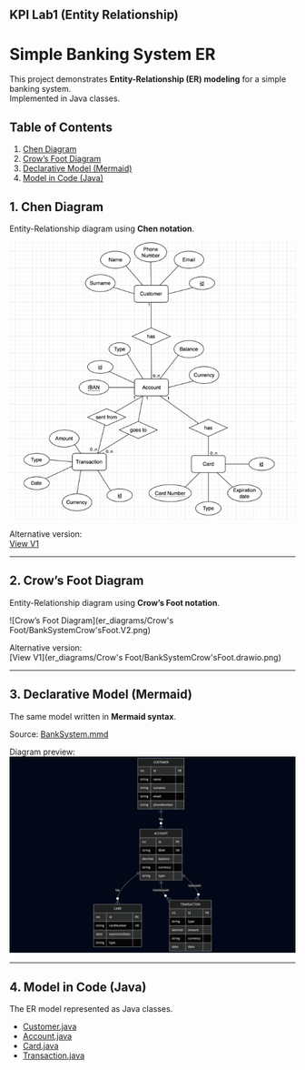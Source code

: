 ## KPI Lab1 (Entity Relationship)
# Simple Banking System ER

This project demonstrates **Entity-Relationship (ER) modeling** for a simple banking system.  
Implemented in Java classes.

## Table of Contents
1. [Chen Diagram](#1-chen-diagram)
2. [Crow’s Foot Diagram](#2-crows-foot-diagram)
3. [Declarative Model (Mermaid)](#3-declarative-model-mermaid)
4. [Model in Code (Java)](#4-model-in-code-java)

## 1. Chen Diagram
Entity-Relationship diagram using **Chen notation**.

![Chen Diagram](er_diagrams/Chen/BankSystemChen.V2.png)

Alternative version:  
[View V1](er_diagrams/Chen/BankSystemChen.drawio.png)

---

## 2. Crow’s Foot Diagram
Entity-Relationship diagram using **Crow’s Foot notation**.

![Crow’s Foot Diagram](er_diagrams/Crow's Foot/BankSystemCrow'sFoot.V2.png)

Alternative version:  
[View V1](er_diagrams/Crow's Foot/BankSystemCrow'sFoot.drawio.png)

---

## 3. Declarative Model (Mermaid)
The same model written in **Mermaid syntax**.

Source: [BankSystem.mmd](er_diagrams/mermaid/BankSystem.mmd)

Diagram preview:  
![Mermaid Diagram](er_diagrams/mermaid/BankSystemMermaid-diagram.png)

---

## 4. Model in Code (Java)
The ER model represented as Java classes.

- [Customer.java](models/Customer.java)
- [Account.java](models/Account.java)
- [Card.java](models/Card.java)
- [Transaction.java](models/Transaction.java)

